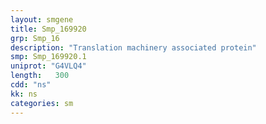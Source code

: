 ```yaml
---
layout: smgene
title: Smp_169920
grp: Smp_16
description: "Translation machinery associated protein"
smp: Smp_169920.1
uniprot: "G4VLQ4"
length:   300
cdd: "ns"
kk: ns
categories: sm
---
```

